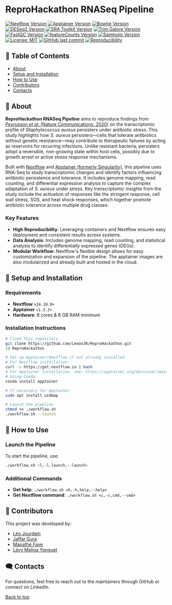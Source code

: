 <a name="top"></a>
# ReproHackathon RNASeq Pipeline
[![Nextflow Version](https://img.shields.io/badge/Nextflow-24.10-brightgreen)](https://www.nextflow.io)
[![Apptainer Version](https://img.shields.io/badge/Apptainer-1.3.2-blue)](https://apptainer.org)
[![Bowtie Version](https://img.shields.io/badge/Bowtie-0.12.7-lightgrey)](http://bowtie-bio.sourceforge.net/index.shtml)
[![DESeq2 Version](https://img.shields.io/badge/DESeq2-1.16.1-purple)](https://bioconductor.org/packages/release/bioc/html/DESeq2.html)
[![SRA Toolkit Version](https://img.shields.io/badge/SRA%20Toolkit-3.1.1-green)](https://github.com/ncbi/sra-tools)
[![Trim Galore Version](https://img.shields.io/badge/Trim%20Galore-0.6.10-teal)](https://github.com/FelixKrueger/TrimGalore)
[![FastQC Version](https://img.shields.io/badge/FastQC-0.12.1-blue)](https://www.bioinformatics.babraham.ac.uk/projects/fastqc/)
[![featureCounts Version](https://img.shields.io/badge/featureCounts-1.4.6-orange)](http://bioinf.wehi.edu.au/featureCounts/)
[![Samtools Version](https://img.shields.io/badge/Samtools-1.21-red)](http://www.htslib.org/)
[![License: MIT](https://img.shields.io/badge/License-MIT-yellow.svg)](https://github.com/LeoooJR/ReproHackathon/blob/main/LICENSE.md)
[![GitHub last commit](https://img.shields.io/github/last-commit/LeoooJR/ReproHackathon)](#)
[![Reproducibility](https://img.shields.io/badge/Crucial-Reproducibility-orange)]()

## 📑 Table of Contents
- [About](#about)
- [Setup and Installation](#setup-and-installation)
- [How to Use](#how-to-use)
- [Contributors](#contributors)
- [Contacts](#contacts)


## 🧬 About <a name="about"></a>

**ReproHackathon RNASeq Pipeline** aims to reproduce findings from [*Peyrusson et al.* (Nature Communications, 2020)](https://www.nature.com/articles/s41467-020-15966-7) on the transcriptomic profile of *Staphylococcus aureus* persisters under antibiotic stress. This study highlights how *S. aureus* persisters—cells that tolerate antibiotics without genetic resistance—may contribute to therapeutic failures by acting as reservoirs for recurring infections. Unlike resistant bacteria, persisters adopt a reversible, non-growing state within host cells, possibly due to growth arrest or active stress response mechanisms.

Built with [Nextflow](https://www.nextflow.io) and [Apptainer (formerly Singularity)](https://apptainer.org), this pipeline uses RNA-Seq to study transcriptomic changes and identify factors influencing antibiotic persistence and tolerance. It includes genome mapping, read counting, and differential expression analysis to capture the complex adaptation of *S. aureus* under stress. Key transcriptomic insights from the study include the activation of responses like the stringent response, cell wall stress, SOS, and heat shock responses, which together promote antibiotic tolerance across multiple drug classes.

### Key Features
- **High Reproducibility**: Leveraging containers and Nextflow ensures easy deployment and consistent results across systems.
- **Data Analysis**: Includes genome mapping, read counting, and statistical analysis to identify differentially expressed genes (DEGs).
- **Modular Workflow**: Nextflow's flexible design allows for easy customization and expansion of the pipeline. The apptainer images are also modulairzed and already built and hosted in the cloud.

## 🔧 Setup and Installation <a name="setup-and-installation"></a>

### Requirements
- **Nextflow** `v24.10.0+`
- **Apptainer** `v1.3.2+`
- **Hardware**: 8 cores & 8 GB RAM minimum

### Installation Instructions
```bash
# Clone this repository
git clone https://github.com/LeoooJR/ReproHackathon.git
cd ReproHackathon

# Set up Apptainer/Nextflow if not already installed
# For Nextflow installation:
curl -s https://get.nextflow.io | bash
# For Apptainer installation, see: https://apptainer.org/docs/user/main/quick_start.html#installation
# Using Conda: 
conda install apptainer

# If necessary for Apptainer
sudo apt install uidmap

# Launch the pipeline
chmod +x ./workflow.sh
./workflow.sh --launch
```

## 🚀 How to Use <a name="how-to-use"></a>

### Launch the Pipeline
To start the pipeline, use:
```sh
./workflow.sh <l,-l,launch,--launch>
```

### Additional Commands
- **Get help**: `./workflow.sh <h,-h,help,--help>`
- **Get Nextflow command**: `./workflow.sh <c,-c,cmd,--cmd>`

## 👥 Contributors <a name="contributors"></a>
This project was developed by:
- [Léo Jourdain](https://github.com/LeoooJR)
- [Jaffar Gura](https://github.com/Jaffar-Hussein)
- [Mapathé Faye](https://github.com/Mapathefaye)
- [Lévy Meliga Yonguet](https://github.com/lmeliga)

## 🗨️ Contacts <a name="contacts"></a>

For questions, feel free to reach out to the maintainers through GitHub or connect on LinkedIn.

[Back to top](#top)
